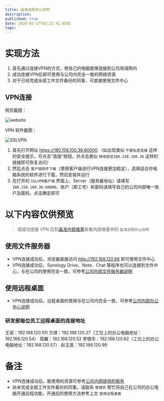 ```yaml
---
title: 晶准远程办公说明
description: 
published: true
date: 2020-02-17T02:22:42.658Z
tags: 
---
```


# 实现方法
1. 首先通过连接VPN的方式，使自己的电脑能够连接到公司局域网内
2. 成功连接VPN后即可使用与公司内完全一致的网络资源
3. 对于已经完成全部工作文件备份的同事，可直接使用文件中心

## VPN连接

网页截图：

![website](https://lx-public-pic.oss-cn-shanghai.aliyuncs.com/PicGO/20200210134007.png)

VPN 软件截图：

![SSLVPN](https://lx-public-pic.oss-cn-shanghai.aliyuncs.com/PicGo/20200210095700.png)

1. 首先打开网址 https://180.158.100.36:60000 （如出现类似 `不是私密连接` 这样的安全提示，可点击“高级”按钮，并点击类似 `继续前往180.158.100.36` 这样的链接即可恢复访问）
2. 然后点击 `客户端软件下载`（使用客户端进行VPN连接更加稳定），选择适合你电脑系统的软件进行下载，然后安装并运行
3. 在打开的 `SSLVPN客户端` 界面上，Server（服务器地址）请填写 `180.158.100.36:60000`，账户（即工号）和密码请填写自己的公司内部唯一账户及密码，点击确定即可

# 以下内容仅供预览

> 请成功连接 VPN 后到[晶准内部维基](http://192.168.120.58)查看内部维基中的 `晶准远程办公说明`

## 使用文件服务器

- VPN连接成功后，浏览器直接访问 http://192.168.120.66 即可使用文件中心
- VPN连接成功后，Synology Drive、Note、Chat 等程序也可以连接到文件中心，与在公司的使用完全一致，可参考[公司内部文件服务器说明](/Cubicise/NAS)

## 使用远程桌面

- VPN连接成功后，远程桌面的使用与在公司内完全一致，可参考[公司内部办公中心说明](/Cubicise/VMPC)

### 研发部每位员工远程桌面的连接地址

王丽：192.168.120.101
方琪：192.168.120.27（工位上的办公电脑地址：192.168.120.54）
周巍：192.168.120.52
李银华：192.168.120.62（工位上的办公电脑地址：192.168.120.57）
赵玉莲：192.168.120.99

# 备注

- VPN连接成功后，能使用的资源可参考[公司内网提供的服务](/Cubicise/Service)
- 尚未完成全部工作文件备份的同事，请联系 `管理员` 帮忙将自己在公司的办公电脑开通远程功能，开通后的使用方法参考上文 `使用远程桌面`
